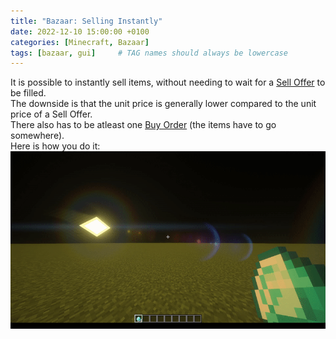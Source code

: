 ```yaml
---
title: "Bazaar: Selling Instantly"
date: 2022-12-10 15:00:00 +0100
categories: [Minecraft, Bazaar]
tags: [bazaar, gui]     # TAG names should always be lowercase
---
```


It is possible to instantly sell items, without needing to wait for a [Sell Offer]({{site.baseurl}}/posts/bazaar-sell-offer) to be filled. \
The downside is that the unit price is generally lower compared to the unit price of a Sell Offer. \
There also has to be atleast one [Buy Order]({{site.baseurl}}/posts/bazaar-buy-order) (the items have to go somewhere). \
Here is how you do it:
![Selling Instantly](/assets/bazaar/bz_sell_insta.gif "Selling Instantly")